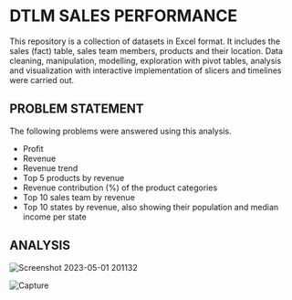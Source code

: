 # DTLM SALES PERFORMANCE
This repository is a collection of datasets in Excel format. It includes the sales (fact) table, sales team members, products and their location.
Data cleaning, manipulation, modelling, exploration with pivot tables, analysis and visualization with interactive implementation of slicers and timelines were carried out.

## PROBLEM STATEMENT
The following problems were answered using this analysis.
*  Profit
*  Revenue
* Revenue trend
* Top 5 products by revenue
* Revenue contribution (%) of the product categories
* Top 10 sales team by revenue
* Top 10 states by revenue, also showing their population and median income per state
## ANALYSIS
![Screenshot 2023-05-01 201132](https://user-images.githubusercontent.com/100303051/235513555-10d113b4-4963-4b12-82fd-4b2c27516266.png)




![Capture](https://user-images.githubusercontent.com/100303051/218465693-653a8952-394a-498d-854d-59e40b7bc0e0.PNG)
